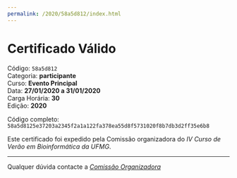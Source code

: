 ```yaml
---
permalink: /2020/58a5d812/index.html
---
```


# Certificado Válido

Código: `58a5d812`<br>
Categoria: **participante**<br>
Curso: **Evento Principal**<br>
Data: **27/01/2020 a 31/01/2020**<br>
Carga Horária: **30**<br>
Edição: **2020**<br>


Código completo: `58a5d8125e37203a2345f2a1a122fa378ea55d8f5731020f8b7db3d2ff35e6b8`


Este certificado foi expedido pela Comissão organizadora do *IV Curso de Verão em Bioinformática da UFMG*.

----

Qualquer dúvida contacte a [_Comissão Organizadora_](<mailto:cursobioinfoufmg@gmail.com$subject=[Certificados]>)

